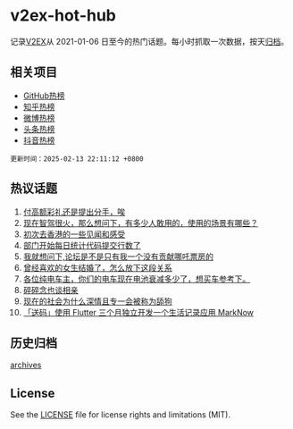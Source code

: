 # v2ex-hot-hub

 记录[V2EX](https://www.v2ex.com/)从 2021-01-06 日至今的热门话题。每小时抓取一次数据，按天[归档](archives)。
 
 ## 相关项目

- [GitHub热榜](https://github.com/lonnyzhang423/github-hot-hub)
- [知乎热榜](https://github.com/lonnyzhang423/zhihu-hot-hub)
- [微博热榜](https://github.com/lonnyzhang423/weibo-hot-hub)
- [头条热榜](https://github.com/lonnyzhang423/toutiao-hot-hub)
- [抖音热榜](https://github.com/lonnyzhang423/douyin-hot-hub)


 `更新时间：2025-02-13 22:11:12 +0800`

## 热议话题

1. [付高额彩礼还是提出分手，唉](https://www.v2ex.com/t/1111145)
1. [现在智驾很火，那么想问下，有多少人敢用的，使用的场景有哪些？](https://www.v2ex.com/t/1111079)
1. [初次去香港的一些见闻和感受](https://www.v2ex.com/t/1111170)
1. [部门开始每日统计代码提交行数了](https://www.v2ex.com/t/1111076)
1. [我就想问下,论坛是不是只有我一个没有贡献哪吒票房的](https://www.v2ex.com/t/1111060)
1. [曾经喜欢的女生结婚了，怎么放下这段关系](https://www.v2ex.com/t/1111161)
1. [各位纯电车主，你们的电车现在电池衰减多少了，想买车参考下。](https://www.v2ex.com/t/1111077)
1. [碎碎念也谈相亲](https://www.v2ex.com/t/1111058)
1. [现在的社会为什么深情且专一会被称为舔狗](https://www.v2ex.com/t/1111086)
1. [「送码」使用 Flutter 三个月独立开发一个生活记录应用 MarkNow](https://www.v2ex.com/t/1111081)

## 历史归档

[archives](archives)

## License

See the [LICENSE](LICENSE) file for license rights and limitations (MIT).
